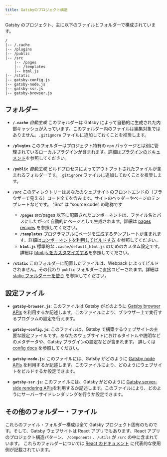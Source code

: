 ```yaml
---
title: Gatsbyのプロジェクト構造
---
```


Gatsby のプロジェクト、主に以下のファイルとフォルダーで構成されています。

```
/
|-- /.cache
|-- /plugins
|-- /public
|-- /src
    |-- /pages
    |-- /templates
    |-- html.js
|-- /static
|-- gatsby-config.js
|-- gatsby-node.js
|-- gatsby-ssr.js
|-- gatsby-browser.js
```

## フォルダー

- **`/.cache`** _自動生成_ このフォルダーは Gatsby によって自動的に生成された内部キャッシュが入っています。このフォルダー内のファイルは編集対象ではありません。`.gitignore` ファイルに追加しておくことを推奨します。

- **`/plugins`** このフォルダーはプロジェクト特有の `npm` パッケージとは別に管理されているローカルプラグインが含まれます。詳細は[プラグインのドキュメント](/docs/plugins/)を参照してください。

- **`/public`** _自動生成_ ビルドプロセスによってアウトプットされたファイルが含まれるフォルダーです。`.gitignore` ファイルに追加しておくことを推奨します。

- **`/src`** このディレクトリーはあなたのウェブサイトのフロントエンドの（ブラウザーで見える）コード全てを含みます。サイトのヘッダーやページのテンプレートなどです。 “Src” は “source code” の略称です

  - **`/pages`** src/pages 以下に配置されたコンポーネントは、ファイル名とパスにしたがって自動的にページとして生成されます。詳細は [pages recipes](/docs/recipes/pages-layouts) を参照してください。
  - **`/templates`** プログラマブルにページを生成するテンプレートが含まれます。詳細は[コンポーネントを利用してビルドする](/docs/building-with-components/#page-template-components) を参照してください。
  - **`html.js`** 標準的な `.cache/default_html.js` のためのカスタム設定です。詳細は [html.js をカスタマイズする](/docs/custom-html/)を参照してください。

- **`/static`** このフォルダーに配置したファイルは、Webpack によってビルドされません。その代わり `public` フォルダーに直接コピーされます。詳細は [static フォルダーーを使う](/docs/static-folder/#adding-assets-outside-of-the-module-system) を参照してください。

## 設定ファイル

- **`gatsby-browser.js`**: このファイルは Gatsby がどのように [Gatsby browser APIs](/docs/browser-apis/) を利用するか記述します。このファイルにより、ブラウザー上で実行するプログラムの設定を行えます。

- **`gatsby-config.js`**: このファイルは、Gatsby で構築するウェブサイトの主要な設定ファイルです。あなたのウェブサイトにおけるタイトルや説明などのメタデータや、Gatsby プラグインの設定などが含まれます。 詳しくは [config docs](/docs/gatsby-config/) を参照してください。

- **`gatsby-node.js`**: このファイルには、Gatsby がどのように [Gatsby node APIs](/docs/node-apis/) を利用するか記述します。このファイルにより、どのようにウェブサイトをビルドするか設定できます。

- **`gatsby-ssr.js`**: このファイルには、Gatsby がどのように [Gatsby server-side rendering APIs](/docs/ssr-apis/)を利用するか記述します。このファイルにより、どのようにサーバーサイドレンダリングを行うか設定できます。

## その他のフォルダー・ファイル

これらのファイル・フォルダー構成は全て Gatsby プロジェクト固有のものです。そして、Gatsby ウェブサイトは React アプリでもあります、React アプリのプロジェクト構造パターン、 `/components` 、`/utils` が `/src` の中に含まれています。 これらのフォルダーについては [React のドキュメント](https://reactjs.org/docs/faq-structure.html) に代表的な使用例が記載されています。

